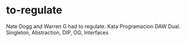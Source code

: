 # to-regulate
Nate Dogg and Warren G had to regulate. Kata Programacion DAW Dual. Singleton, Abstraction, DIP, OG, Interfaces
